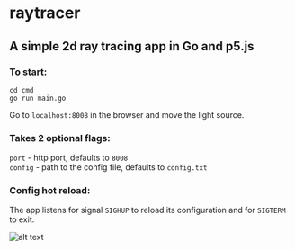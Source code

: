 # raytracer

## A simple 2d ray tracing app in Go and p5.js

### To start:

`cd cmd`  
`go run main.go`

Go to `localhost:8008` in the browser and move the light source.

### Takes 2 optional flags:

`port` - http port, defaults to `8008`  
`config` - path to the config file, defaults to `config.txt`

### Config hot reload:

The app listens for signal `SIGHUP` to reload its configuration and for `SIGTERM` to exit.

![alt text](https://i.ibb.co/LCCDxM4/scene.jpg)
